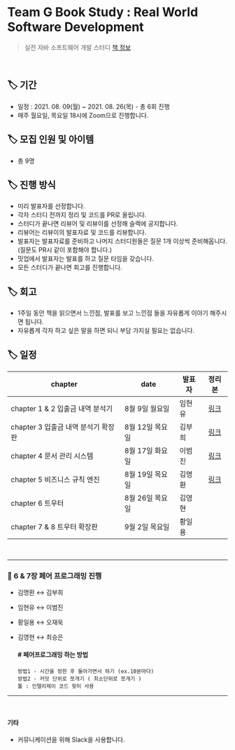 # Team G Book Study : Real World Software Development
> 실전 자바 소프트웨어 개발 스터디
[책 정보](http://www.yes24.com/Product/Goods/90533758?OzSrank=2)

<br/>

## 🏷 기간

- 일정 : 2021. 08. 09(월) ~ 2021. 08. 26(목) - 총 6회 진행
- 매주 월요일, 목요일 18시에 Zoom으로 진행합니다.

## 🏷 모집 인원 및 아이템

- 총 9명

## 🏷 진행 방식

- 미리 발표자를 선정합니다.
- 각자 스터디 전까지 정리 및 코드를 PR로 올립니다.
- 스터디가 끝나면 리뷰어 및 리뷰이를 선정해 슬랙에 공지합니다.
- 리뷰어는 리뷰이의 발표자료 및 코드를 리뷰합니다.
- 발표자는 발표자료를 준비하고 나머지 스터디원들은 질문 1개 이상씩 준비해옵니다. (질문도 PR시 같이 포함해야 합니다.)
- 밋업에서 발표자는 발표를 하고 질문 타임을 갖습니다.
- 모든 스터디가 끝나면 회고를 진행합니다.

## 🏷 회고

- 1주일 동안 책을 읽으면서 느낀점, 발표를 보고 느낀점 들을 자유롭게 이야기 해주시면 됩니다.
- 자유롭게 각자 하고 싶은 말을 하면 되니 부담 가지실 필요는 없습니다.


## 🏷 일정

|chapter|date|발표자|정리본|
|---|---|---|:---:|
|chapter 1 & 2 입출금 내역 분석기|8월 9일 월요일|임현유|[링크](https://github.com/prgrms-web-devcourse/be-G-book-real-world-software-development-study/blob/ivorymood/chapter1%262.md)|
|chapter 3 입출금 내역 분석기 확장판|8월 12일 목요일|김부희|[링크](https://github.com/buri-1029/Be-G-RWSD-Book-Study/blob/G/3/buri-1029/note/ch3.md)|
|chapter 4 문서 관리 시스템|8월 17일 화요일|이범진|[링크](https://github.com/venzym/be-G-book-real-world-software-development-study/blob/G/4/venzym/Chapter%204.%20%EB%AC%B8%EC%84%9C%20%EA%B4%80%EB%A6%AC%20%EC%8B%9C%EC%8A%A4%ED%85%9C.md)|
|chapter 5 비즈니스 규칙 엔진|8월 19일 목요일 |김명환|[링크](https://github.com/samkimuel/study-book-real-world-software-development/blob/G/5/samkimuel/chap5/ch5.md)|
|chapter 6 트우터|8월 26일 목요일|김영현||
|chapter 7 & 8 트우터 확장판|9월 2일 목요일|황일용||

<br/>

---

### 📌 6 & 7장 페어 프로그래밍 진행 
- 김명환 ↔️ 김부희
- 임현유 ↔️ 이범진
- 황일용 ↔️ 오재욱
- 김영현 ↔️ 최승은 

  #### # 페어프로그래밍 하는 방법
      방법1 - 시간을 정한 후 돌아가면서 하기 (ex.10분마다)
      방법2 - 커밋 단위로 쪼개기 ( 최소단위로 쪼개기 )
      툴 : 인텔리제이 코드 윗미 사용

---

<br/>

#### 기타

- 커뮤니케이션을 위해 Slack을 사용합니다.
